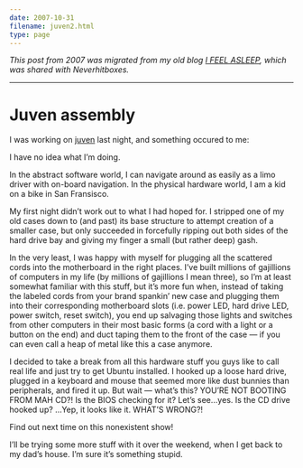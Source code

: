 ```yaml
---
date: 2007-10-31
filename: juven2.html
type: page
---
```


_This post from 2007 was migrated from my old blog [I FEEL
ASLEEP](https://ifeelasleep.wordpress.com/), which was shared with
Neverhitboxes._

---

# Juven assembly

I was working on [juven](juven.html) last night, and something occured to me:

I have no idea what I’m doing.

In the abstract software world, I can navigate around as easily as a limo driver
with on-board navigation. In the physical hardware world, I am a kid on a bike
in San Fransisco.

My first night didn’t work out to what I had hoped for. I stripped one of my old
cases down to (and past) its base structure to attempt creation of a smaller
case, but only succeeded in forcefully ripping out both sides of the hard drive
bay and giving my finger a small (but rather deep) gash.

In the very least, I was happy with myself for plugging all the scattered cords
into the motherboard in the right places. I’ve built millions of gajillions of
computers in my life (by millions of gajillions I mean three), so I’m at least
somewhat familiar with this stuff, but it’s more fun when, instead of taking the
labeled cords from your brand spankin’ new case and plugging them into their
corresponding motherboard slots (i.e. power LED, hard drive LED, power switch,
reset switch), you end up salvaging those lights and switches from other
computers in their most basic forms (a cord with a light or a button on the end)
and duct taping them to the front of the case — if you can even call a heap of
metal like this a case anymore.

I decided to take a break from all this hardware stuff you guys like to call
real life and just try to get Ubuntu installed. I hooked up a loose hard drive,
plugged in a keyboard and mouse that seemed more like dust bunnies than
peripherals, and fired it up. But wait — what’s this? YOU’RE NOT BOOTING FROM
MAH CD?! Is the BIOS checking for it? Let’s see…yes. Is the CD drive hooked up?
…Yep, it looks like it. WHAT’S WRONG?!

Find out next time on this nonexistent show!

I’ll be trying some more stuff with it over the weekend, when I get back to my
dad’s house. I’m sure it’s something stupid.
